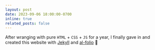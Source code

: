 ```yaml
---
layout: post
date: 2023-09-06 18:00:00-0700
inline: true
related_posts: false
---
```


After wranging with pure `HTML` + `CSS` + `JS` for a year, I finally gave in and created this website with [Jekyll](https://jekyllrb.com/) and [al-folio](https://github.com/alshedivat/al-folio) :partying_face:
